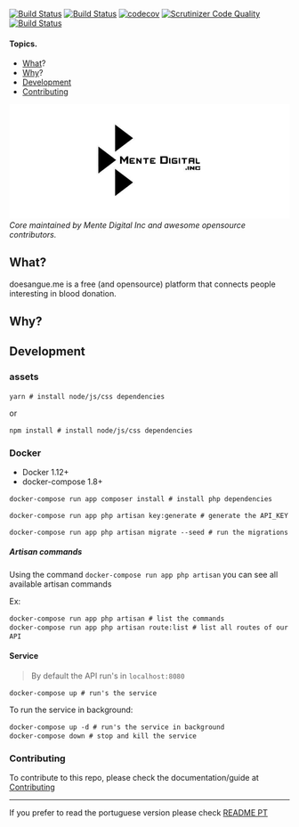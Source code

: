 [![Build Status](https://travis-ci.org/doesangueorg/doesangue-core.svg?branch=master)](https://travis-ci.org/doesangueorg/doesangue-core)
[![Build Status](https://travis-ci.org/doesangueorg/doesangue-core.svg?branch=development)](https://travis-ci.org/doesangueorg/doesangue-core)
[![codecov](https://codecov.io/gh/doesangueorg/doesangue-core/branch/development/graph/badge.svg)](https://codecov.io/gh/doesangueorg/doesangue-core)
[![Scrutinizer Code Quality](https://scrutinizer-ci.com/g/doesangueorg/doesangue-core/badges/quality-score.png?b=development)](https://scrutinizer-ci.com/g/doesangueorg/doesangue-core/?branch=development)
[![Build Status](https://scrutinizer-ci.com/g/doesangueorg/doesangue-core/badges/build.png?b=development)](https://scrutinizer-ci.com/g/doesangueorg/doesangue-core/build-status/development)


#### Topics.
* [What](#what)?
* [Why](#why)?
* [Development](#development)
* [Contributing](#contributing)

![Mente Digital HQ](public/img/logo.jpg)
*Core maintained by Mente Digital Inc and awesome opensource contributors.*


## What?
doesangue.me is a free (and opensource) platform that connects people interesting in blood donation.

## Why?


## Development

### assets

```shell
yarn # install node/js/css dependencies
```
or
```shell
npm install # install node/js/css dependencies
```

### Docker

- Docker 1.12+
- docker-compose 1.8+

```shell
docker-compose run app composer install # install php dependencies
```

```shell
docker-compose run app php artisan key:generate # generate the API_KEY
```

```shell
docker-compose run app php artisan migrate --seed # run the migrations
```

##### Artisan commands
Using the command `docker-compose run app php artisan` you can see all available artisan commands

Ex:

```shell
docker-compose run app php artisan # list the commands
docker-compose run app php artisan route:list # list all routes of our API
```

#### Service
> By default the API run's in `localhost:8080`

```shell
docker-compose up # run's the service
```

To run the service in background:

```shell
docker-compose up -d # run's the service in background
docker-compose down # stop and kill the service
```


### Contributing
To contribute to this repo, please check the documentation/guide at [Contributing](CONTRIBUTING.md)

-----------------
If you prefer to read the portuguese version please check [README PT](README_PT.md) 
